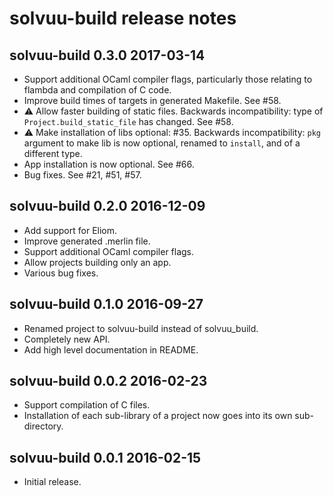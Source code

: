 # solvuu-build release notes

## solvuu-build 0.3.0 2017-03-14
* Support additional OCaml compiler flags, particularly those relating
  to flambda and compilation of C code.
* Improve build times of targets in generated Makefile. See #58.
* :warning: Allow faster building of static files. Backwards
  incompatibility: type of `Project.build_static_file` has
  changed. See #58.
* :warning: Make installation of libs optional: #35. Backwards
  incompatibility: `pkg` argument to make lib is now optional, renamed
  to `install`, and of a different type.
* App installation is now optional. See #66.
* Bug fixes. See #21, #51, #57.

## solvuu-build 0.2.0 2016-12-09
* Add support for Eliom.
* Improve generated .merlin file.
* Support additional OCaml compiler flags.
* Allow projects building only an app.
* Various bug fixes.

## solvuu-build 0.1.0 2016-09-27
* Renamed project to solvuu-build instead of solvuu_build.
* Completely new API.
* Add high level documentation in README.

## solvuu-build 0.0.2 2016-02-23
* Support compilation of C files.
* Installation of each sub-library of a project now goes into its own
  sub-directory.

## solvuu-build 0.0.1 2016-02-15
* Initial release.
